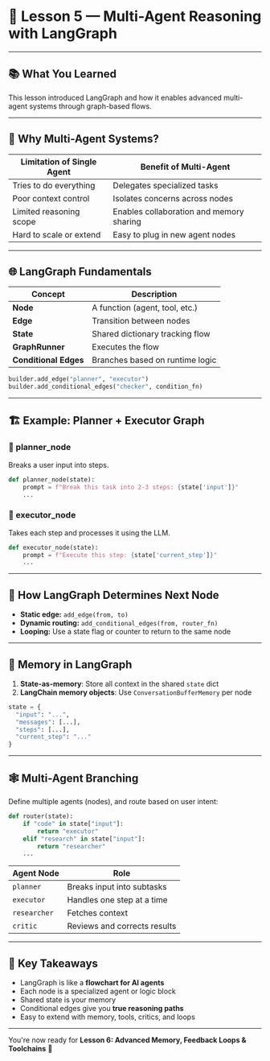 
# 🧠 Lesson 5 — Multi-Agent Reasoning with LangGraph

---

## 📚 What You Learned

This lesson introduced LangGraph and how it enables advanced multi-agent systems through graph-based flows.

---

## 🧩 Why Multi-Agent Systems?

| Limitation of Single Agent | Benefit of Multi-Agent |
|----------------------------|------------------------|
| Tries to do everything     | Delegates specialized tasks |
| Poor context control       | Isolates concerns across nodes |
| Limited reasoning scope    | Enables collaboration and memory sharing |
| Hard to scale or extend    | Easy to plug in new agent nodes |

---

## 🌐 LangGraph Fundamentals

| Concept   | Description |
|-----------|-------------|
| **Node**  | A function (agent, tool, etc.) |
| **Edge**  | Transition between nodes |
| **State** | Shared dictionary tracking flow |
| **GraphRunner** | Executes the flow |
| **Conditional Edges** | Branches based on runtime logic |

```python
builder.add_edge("planner", "executor")
builder.add_conditional_edges("checker", condition_fn)
```

---

## 🏗️ Example: Planner + Executor Graph

### 🔸 planner_node
Breaks a user input into steps.

```python
def planner_node(state):
    prompt = f"Break this task into 2-3 steps: {state['input']}"
    ...
```

### 🔸 executor_node
Takes each step and processes it using the LLM.

```python
def executor_node(state):
    prompt = f"Execute this step: {state['current_step']}"
    ...
```

---

## 🔁 How LangGraph Determines Next Node

- **Static edge:** `add_edge(from, to)`
- **Dynamic routing:** `add_conditional_edges(from, router_fn)`
- **Looping:** Use a state flag or counter to return to the same node

---

## 🧠 Memory in LangGraph

1. **State-as-memory**: Store all context in the shared `state` dict  
2. **LangChain memory objects**: Use `ConversationBufferMemory` per node

```python
state = {
  "input": "...",
  "messages": [...],
  "steps": [...],
  "current_step": "..."
}
```

---

## 🕸️ Multi-Agent Branching

Define multiple agents (nodes), and route based on user intent:

```python
def router(state):
    if "code" in state["input"]:
        return "executor"
    elif "research" in state["input"]:
        return "researcher"
    ...
```

| Agent Node | Role |
|------------|------|
| `planner`  | Breaks input into subtasks |
| `executor` | Handles one step at a time |
| `researcher` | Fetches context |
| `critic`   | Reviews and corrects results |

---

## 🧠 Key Takeaways

- LangGraph is like a **flowchart for AI agents**
- Each node is a specialized agent or logic block
- Shared state is your memory
- Conditional edges give you **true reasoning paths**
- Easy to extend with memory, tools, critics, and loops

---

You're now ready for **Lesson 6: Advanced Memory, Feedback Loops & Toolchains** 🎯
